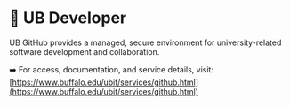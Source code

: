 # 🤘 UB Developer

UB GitHub provides a managed, secure environment for university-related software development and collaboration.

➡️ For access, documentation, and service details, visit:
[https://www.buffalo.edu/ubit/services/github.html](https://www.buffalo.edu/ubit/services/github.html)
